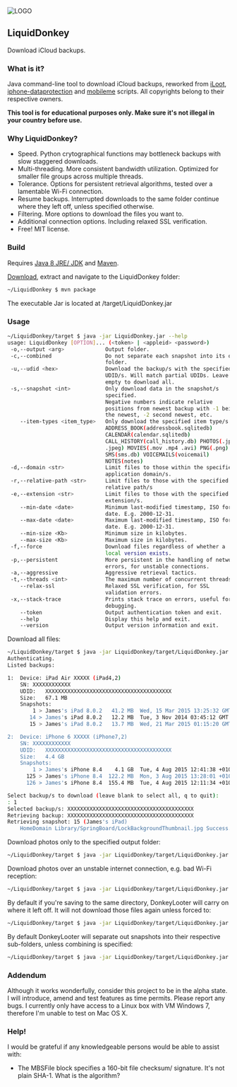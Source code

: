![LOGO](https://raw.githubusercontent.com/wiki/horrorho/LiquidDonkey/images/logo_small.png?raw=true)
## LiquidDonkey 
Download iCloud backups. 

### What is it?
Java command-line tool to download iCloud backups, reworked from [iLoot](https://github.com/hackappcom/iloot), [iphone-dataprotection](https://code.google.com/p/iphone-dataprotection/) and [mobileme](https://code.google.com/p/mobileme/) scripts. All copyrights belong to their respective owners.

**This tool is for educational purposes only. Make sure it's not illegal in your country before use.**
### Why LiquidDonkey?
- Speed. Python crytographical functions may bottleneck backups with slow staggered downloads.
- Multi-threading. More consistent bandwidth utilization. Optimized for smaller file groups across multiple threads.
- Tolerance. Options for persistent retrieval algorithms, tested over a lamentable Wi-Fi connection.
- Resume backups. Interrupted downloads to the same folder continue where they left off, unless specified otherwise.
- Filtering. More options to download the files you want to.
- Additional connection options. Including relaxed SSL verification.
- Free! MIT license.

### Build
Requires [Java 8 JRE/ JDK](http://www.oracle.com/technetwork/java/javase/downloads/index.html) and [Maven](https://maven.apache.org).

[Download](https://github.com/horrorho/LiquidDonkey/archive/master.zip), extract and navigate to the LiquidDonkey folder:

```bash
~/LiquidDonkey $ mvn package
```
The executable Jar is located at /target/LiquidDonkey.jar

### Usage
```bash
~/LiquidDonkey/target $ java -jar LiquidDonkey.jar --help
usage: LiquidDonkey [OPTION]... (<token> | <appleid> <password>)
 -o,--output <arg>             Output folder.
 -c,--combined                 Do not separate each snapshot into its own
                               folder.
 -u,--udid <hex>               Download the backup/s with the specified
                               UDID/s. Will match partial UDIDs. Leave
                               empty to download all.
 -s,--snapshot <int>           Only download data in the snapshot/s
                               specified.
                               Negative numbers indicate relative
                               positions from newest backup with -1 being
                               the newest, -2 second newest, etc.
    --item-types <item_type>   Only download the specified item type/s:
                               ADDRESS_BOOK(addressbook.sqlitedb)
                               CALENDAR(calendar.sqlitedb)
                               CALL_HISTORY(call_history.db) PHOTOS(.jpg
                               .jpeg) MOVIES(.mov .mp4 .avi) PNG(.png)
                               SMS(sms.db) VOICEMAILS(voicemail)
                               NOTES(notes)
 -d,--domain <str>             Limit files to those within the specified
                               application domain/s.
 -r,--relative-path <str>      Limit files to those with the specified
                               relative path/s
 -e,--extension <str>          Limit files to those with the specified
                               extension/s.
    --min-date <date>          Minimum last-modified timestamp, ISO format
                               date. E.g. 2000-12-31.
    --max-date <date>          Maximum last-modified timestamp, ISO format
                               date. E.g. 2000-12-31.
    --min-size <Kb>            Minimum size in kilobytes.
    --max-size <Kb>            Maximum size in kilobytes.
 -f,--force                    Download files regardless of whether a
                               local version exists.
 -p,--persistent               More persistent in the handling of network
                               errors, for unstable connections.
 -a,--aggressive               Aggressive retrieval tactics.
 -t,--threads <int>            The maximum number of concurrent threads.
    --relax-ssl                Relaxed SSL verification, for SSL
                               validation errors.
 -x,--stack-trace              Prints stack trace on errors, useful for
                               debugging.
    --token                    Output authentication token and exit.
    --help                     Display this help and exit.
    --version                  Output version information and exit.

```
Download all files:

```bash
~/LiquidDonkey/target $ java -jar LiquidDonkey/target/LiquidDonkey.jar me@icloud.com password
Authenticating.
Listed backups:

1:	Device:	iPad Air XXXXX (iPad4,2)
	SN:	XXXXXXXXXXXX
	UDID:	XXXXXXXXXXXXXXXXXXXXXXXXXXXXXXXXXXXXXXXX
	Size:	67.1 MB
	Snapshots:
	    1 >	James's iPad 8.0.2   41.2 MB  Wed, 15 Mar 2015 13:25:32 GMT
	   14 >	James's iPad 8.0.2   12.2 MB  Tue, 3 Nov 2014 03:45:12 GMT
	   15 >	James's iPad 8.0.2   13.7 MB  Wed, 21 Mar 2015 01:15:20 GMT

2:	Device:	iPhone 6 XXXXX (iPhone7,2)
	SN:	XXXXXXXXXXXX
	UDID:	XXXXXXXXXXXXXXXXXXXXXXXXXXXXXXXXXXXXXXXX
	Size:	4.4 GB
	Snapshots:
	    1 >	James's iPhone 8.4    4.1 GB  Tue, 4 Aug 2015 12:41:38 +0100
	  125 >	James's iPhone 8.4  122.2 MB  Mon, 3 Aug 2015 13:28:01 +0100
	  126 >	James's iPhone 8.4  155.4 MB  Tue, 4 Aug 2015 12:11:34 +0100

Select backup/s to download (leave blank to select all, q to quit):
: 1
Selected backup/s: XXXXXXXXXXXXXXXXXXXXXXXXXXXXXXXXXXXXXXXX
Retrieving backup: XXXXXXXXXXXXXXXXXXXXXXXXXXXXXXXXXXXXXXXX
Retrieving snapshot: 15 (James's iPad)
	HomeDomain Library/SpringBoard/LockBackgroundThumbnail.jpg Success.

```
Download photos only to the specified output folder:

```bash
~/LiquidDonkey/target $ java -jar LiquidDonkey/target/LiquidDonkey.jar me@icloud.com password --item-types photos --output ~/backups/iCloud
```
Download photos over an unstable internet connection, e.g. bad Wi-Fi reception:

```bash
~/LiquidDonkey/target $ java -jar LiquidDonkey/target/LiquidDonkey.jar me@icloud.com password --item-types photos --persistent
```
By default if you're saving to the same directory, DonkeyLooter will carry on where it left off. It will not download those files again unless forced to:

```bash
~/LiquidDonkey/target $ java -jar LiquidDonkey/target/LiquidDonkey.jar me@icloud.com password --output ~/backups/iCloud --force
```
By default DonkeyLooter will separate out snapshots into their respective sub-folders, unless combining is specified:

```bash
~/LiquidDonkey/target $ java -jar LiquidDonkey/target/LiquidDonkey.jar me@icloud.com password --output ~/backups/iCloud --combined
```
### Addendum
Although it works wonderfully, consider this project to be in the alpha state. I will introduce, amend and test features as time permits. Please report any bugs. I currently only have access to a Linux box with VM Windows 7, therefore I'm unable to test on Mac OS X.

### Help!
I would be grateful if any knowledgeable persons would be able to assist with:
- The MBSFile block specifies a 160-bit file checksum/ signature.  It's not plain SHA-1. What is the algorithm?

